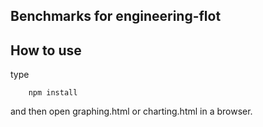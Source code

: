 
Benchmarks for engineering-flot
---------------



How to use
----------

type
```
    npm install
```

and then open graphing.html or charting.html in a browser.
